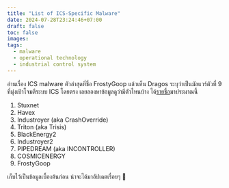 ```yaml
---
title: "List of ICS-Specific Malware"
date: 2024-07-28T23:24:46+07:00
draft: false
toc: false
images:
tags:
  - malware
  - operational technology
  - industrial control system
---
```


อ่านเรื่อง ICS malware ตัวล่าสุดที่ชื่อ FrostyGoop แล้วเห็น Dragos ระบุว่าเป็นมัลแวร์ตัวที่ 9 ที่มุ่งเป้าโจมตีระบบ ICS โดยตรง เลยลองหาข้อมูลดูว่ามีตัวไหนบ้าง ได้[รายชื่อ](https://thehackernews.com/2024/07/new-ics-malware-frostygoop-targeting.html)มาประมาณนี้

1. Stuxnet
2. Havex
3. Industroyer (aka CrashOverride)
4. Triton (aka Trisis)
5. BlackEnergy2
6. Industroyer2
7. PIPEDREAM (aka INCONTROLLER)
8. COSMICENERGY
9. FrostyGoop

เก็บไว้เป็นข้อมูลเบื้องต้นก่อน น่าจะได้มาอัปเดตเรื่อยๆ 🤔
